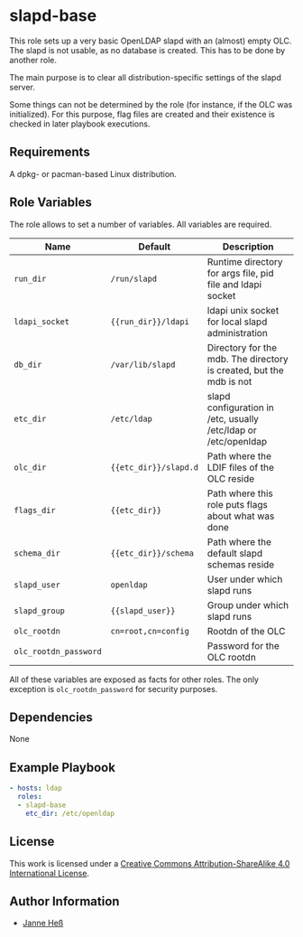# slapd-base

This role sets up a very basic OpenLDAP slapd with an (almost) empty OLC.
The slapd is not usable, as no database is created.
This has to be done by another role.

The main purpose is to clear all distribution-specific settings of the slapd server.

Some things can not be determined by the role (for instance, if the OLC was initialized).
For this purpose, flag files are created and their existence is checked in later playbook executions.

## Requirements

A dpkg- or pacman-based Linux distribution.

## Role Variables

The role allows to set a number of variables.
All variables are required.

| Name                  | Default               | Description                                                         |
|-----------------------|-----------------------|---------------------------------------------------------------------|
| `run_dir`             | `/run/slapd`          | Runtime directory for args file, pid file and ldapi socket          |
| `ldapi_socket`        | `{{run_dir}}/ldapi`   | ldapi unix socket for local slapd administration                    |
| `db_dir`              | `/var/lib/slapd`      | Directory for the mdb. The directory is created, but the mdb is not |
| `etc_dir`             | `/etc/ldap`           | slapd configuration in /etc, usually /etc/ldap or /etc/openldap     |
| `olc_dir`             | `{{etc_dir}}/slapd.d` | Path where the LDIF files of the OLC reside                         |
| `flags_dir`           | `{{etc_dir}}`         | Path where this role puts flags about what was done                 |
| `schema_dir`          | `{{etc_dir}}/schema`  | Path where the default slapd schemas reside                         |
| `slapd_user`          | `openldap`            | User under which slapd runs                                         |
| `slapd_group`         | `{{slapd_user}}`      | Group under which slapd runs                                        |
| `olc_rootdn`          | `cn=root,cn=config`   | Rootdn of the OLC                                                   |
| `olc_rootdn_password` |                       | Password for the OLC rootdn                                         |

All of these variables are exposed as facts for other roles.
The only exception is `olc_rootdn_password` for security purposes.

## Dependencies

None

## Example Playbook

```yml
- hosts: ldap
  roles:
  - slapd-base
    etc_dir: /etc/openldap
```

## License

This work is licensed under a [Creative Commons Attribution-ShareAlike 4.0 International License](http://creativecommons.org/licenses/by-sa/4.0/).

## Author Information

- [Janne Heß](https://github.com/dasJ)
